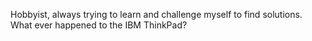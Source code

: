 Hobbyist, always trying to learn and challenge myself to find solutions. What ever happened to the IBM ThinkPad?

<!---
chan-davis/chan-davis is a ✨ special ✨ repository because its `README.md` (this file) appears on your GitHub profile.
You can click the Preview link to take a look at your changes.
--->
